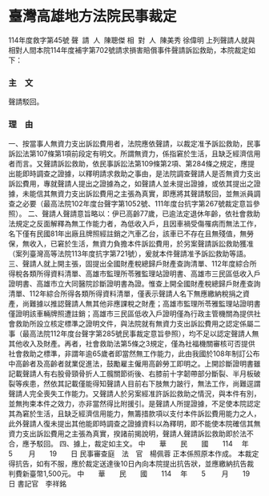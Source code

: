 # 臺灣高雄地方法院民事裁定
114年度救字第45號
聲  請  人  陳聰傑
相  對  人  陳美秀
徐偉明
上列聲請人就與相對人間本院114年度補字第702號請求損害賠償事件聲請訴訟救助，本院裁定如下：
### 主　文
聲請駁回。
### 理　由
一、按當事人無資力支出訴訟費用者，法院應依聲請，以裁定准予訴訟救助，民事訴訟法第107條第1項前段定有明文。所謂無資力，係指窘於生活，且缺乏經濟信用者而言。又聲請訴訟救助，依民事訴訟法第109條第2項、第284條之規定，應提出能即時調查之證據，以釋明請求救助之事由，是法院調查聲請人是否無資力支出訴訟費用，專就聲請人提出之證據為之，如聲請人並未提出證據，或依其提出之證據，未能信其無資力支出訴訟費用之主張為真實，即應將其聲請駁回，並無派員調查之必要（最高法院102年度台聲字第1052號、111年度台抗字第267號裁定意旨參照）。
二、聲請人聲請意旨略以：伊已高齡77歲，已逾法定退休年齡，依社會救助法規定之反面解釋為無工作能力者，為低收入戶，且因車禍受傷罹病而無法工作，名下僅有民國81年出廠且牌照經註銷之汽車乙台，該車已不存在且無殘值，無勞保，無收入，已窘於生活，無資力負擔本件訴訟費用，於另案聲請訴訟救助獲准（案列臺灣高等法院113年度抗字第721號），爰就本件聲請准予訴訟救助等語。
三、聲請人就上開主張，固提出全國財產稅總歸戶財產查詢清單、112年度綜合所得稅各類所得資料清單、高雄市監理所苓雅監理站證明書、高雄市三民區低收入戶證明書、高雄市立大同醫院診斷證明書為證。惟查上開全國財產稅總歸戶財產查詢清單、112年綜合所得各類所得資料清單，僅表示聲請人名下無應繳納稅捐之資產，尚難據以推認聲請人無其他非應課稅之財產；高雄市監理所苓雅監理站證明書僅證明該車輛牌照遭註銷；高雄市三民區低收入戶證明僅為行政主管機關為提供社會救助所設立核定標準之證明文件，與法院就有無資力支出訴訟費用之認定係屬二事（最高法院112年度台聲字第285號民事裁定意旨參照），均不足以認定聲請人無其他收入及財產。再者，社會救助法第5條之3規定，僅為社福機關審核可否提供社會救助之標準，非謂年逾65歲者即當然無工作能力，此由我國於108年制訂公布中高齡者及高齡者就業促進法，鼓勵雇主僱用高齡勞工即明之。上開診斷證明書雖記載聲請人有右股骨頸骨折人工髖關節術後、右膝前十字韌帶部分斷裂、半月板破裂等疾患，然依其記載僅能得知聲請人目前右下肢無力跛行，無法工作，尚難逕謂聲請人完全喪失工作能力。又聲請人於另案經准許訴訟救助之情況，與本件有別，並無拘束本件之效力，亦非當然得比附援引。是聲請人所提證據，不足使本院認定其為窘於生活，且缺乏經濟信用能力，無籌措款項以支付本件訴訟費用能力之人，此外聲請人復未提出其他能即時調查之證據資料以為釋明，即不能使本院確信其無資力支出訴訟費用之主張為真實，揆諸前揭說明，聲請人聲請訴訟救助即於法不合，應予駁回。
四、據上，裁定如主文。
中　　華　　民　　國　　114 　年　　5 　　月　　19　　日
民事審查庭　法　官　楊佩蓉
正本係照原本作成。
本裁定得抗告，如有不服，應於裁定送達後10日內向本院提出抗告狀，並應繳納抗告裁判費新臺幣1,500元。
中　　華　　民　　國　　114 　年　　5 　　月　　19　　日
書記官　李祥銘
